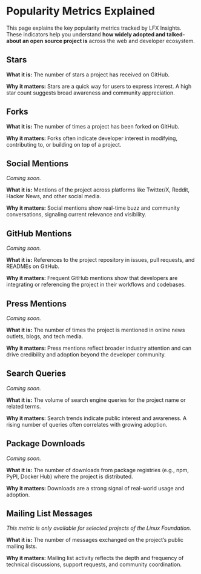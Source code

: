 
# Popularity Metrics Explained

This page explains the key popularity metrics tracked by LFX Insights. These indicators help you understand <b>how widely adopted and talked-about an open source project is</b> across the web and developer ecosystem.

## Stars

**What it is:** The number of stars a project has received on GitHub.

**Why it matters:** Stars are a quick way for users to express interest. A high star count suggests broad awareness and community appreciation.

## Forks

**What it is:** The number of times a project has been forked on GitHub.

**Why it matters:** Forks often indicate developer interest in modifying, contributing to, or building on top of a project.

## Social Mentions 

<i>Coming soon.</i>

**What it is:** Mentions of the project across platforms like Twitter/X, Reddit, Hacker News, and other social media.

**Why it matters:** Social mentions show real-time buzz and community conversations, signaling current relevance and visibility.

## GitHub Mentions 

<i>Coming soon.</i>

**What it is:** References to the project repository in issues, pull requests, and READMEs on GitHub.

**Why it matters:** Frequent GitHub mentions show that developers are integrating or referencing the project in their workflows and codebases.

## Press Mentions

<i>Coming soon.</i>

**What it is:** The number of times the project is mentioned in online news outlets, blogs, and tech media. 

**Why it matters:** Press mentions reflect broader industry attention and can drive credibility and adoption beyond the developer community.

## Search Queries

<i>Coming soon.</i>

**What it is:** The volume of search engine queries for the project name or related terms.  

**Why it matters:** Search trends indicate public interest and awareness. A rising number of queries often correlates with growing adoption.

## Package Downloads

<i>Coming soon.</i>

**What it is:** The number of downloads from package registries (e.g., npm, PyPI, Docker Hub) where the project is distributed. 

**Why it matters:** Downloads are a strong signal of real-world usage and adoption.

## Mailing List Messages

<i>This metric is only available for selected projects of the Linux Foundation.</i>

**What it is:** The number of messages exchanged on the project’s public mailing lists. 

**Why it matters:** Mailing list activity reflects the depth and frequency of technical discussions, support requests, and community coordination.
